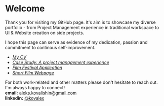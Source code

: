 # Welcome
Thank you for visiting my GitHub page. It's aim is to showcase my diverse portfolio - from Project Management experience in traditional workspace to UI & Website creation on side projects.

I hope this page can serve as evidence of my dedication, passion and commitment to continous self-improvement.

- [*My CV*](Alex%20Kovalishin%20CV.pdf)
- [*Case Study: A project management experience*](Case%20Study%20Beder.pdf)  
- [*Film Festival Application*](Film%20Festival%20Application.pdf)
- [*Short Film Webpage*](https://whispersmovie.framer.ai)

For both work-related and other matters please don't hesitate to reach out. I'm always happy to connect!  
**email:** aleks.kovalishin@gmail.com  
**linkedin:** [@kovalex](https://www.linkedin.com/in/kovalex/)  
